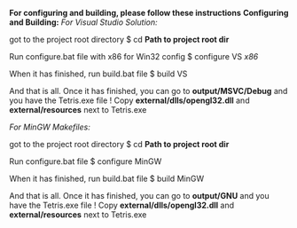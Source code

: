 **For configuring and building, please follow these instructions**
**Configuring and Building:**
*For Visual Studio Solution:*

got to the project root directory
$ cd **Path to project root dir**

Run configure.bat file with x86 for Win32 config
$ configure VS *x86*

When it has finished, run build.bat file
$ build VS

And that is all.
Once it has finished, you can go to **output/MSVC/Debug** and you have the Tetris.exe file !
Copy **external/dlls/opengl32.dll** and **external/resources** next to Tetris.exe

*For MinGW Makefiles:*

got to the project root directory
$ cd **Path to project root dir**

Run configure.bat file
$ configure MinGW

When it has finished, run build.bat file
$ build MinGW

And that is all.
Once it has finished, you can go to **output/GNU** and you have the Tetris.exe file !
Copy **external/dlls/opengl32.dll** and **external/resources** next to Tetris.exe

